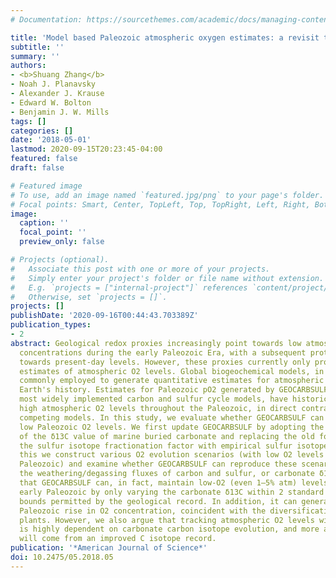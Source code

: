 ```yaml
---
# Documentation: https://sourcethemes.com/academic/docs/managing-content/

title: 'Model based Paleozoic atmospheric oxygen estimates: a revisit to GEOCARBSULF'
subtitle: ''
summary: ''
authors:
- <b>Shuang Zhang</b>
- Noah J. Planavsky
- Alexander J. Krause
- Edward W. Bolton
- Benjamin J. W. Mills
tags: []
categories: []
date: '2018-05-01'
lastmod: 2020-09-15T20:23:45-04:00
featured: false
draft: false

# Featured image
# To use, add an image named `featured.jpg/png` to your page's folder.
# Focal points: Smart, Center, TopLeft, Top, TopRight, Left, Right, BottomLeft, Bottom, BottomRight.
image:
  caption: ''
  focal_point: ''
  preview_only: false

# Projects (optional).
#   Associate this post with one or more of your projects.
#   Simply enter your project's folder or file name without extension.
#   E.g. `projects = ["internal-project"]` references `content/project/deep-learning/index.md`.
#   Otherwise, set `projects = []`.
projects: []
publishDate: '2020-09-16T00:44:43.703389Z'
publication_types:
- 2
abstract: Geological redox proxies increasingly point towards low atmospheric oxygen
  concentrations during the early Paleozoic Era, with a subsequent protracted rise
  towards present-day levels. However, these proxies currently only provide qualitative
  estimates of atmospheric O2 levels. Global biogeochemical models, in contrast, are
  commonly employed to generate quantitative estimates for atmospheric O2 levels through
  Earth's history. Estimates for Paleozoic pO2 generated by GEOCARBSULF, one of the
  most widely implemented carbon and sulfur cycle models, have historically suggested
  high atmospheric O2 levels throughout the Paleozoic, in direct contradiction to
  competing models. In this study, we evaluate whether GEOCARBSULF can predict relatively
  low Paleozoic O2 levels. We first update GEOCARBSULF by adopting the recent compilation
  of the δ13C value of marine buried carbonate and replacing the old formulation of
  the sulfur isotope fractionation factor with empirical sulfur isotope records. Following
  this we construct various O2 evolution scenarios (with low O2 levels in the early
  Paleozoic) and examine whether GEOCARBSULF can reproduce these scenarios by varying
  the weathering/degassing fluxes of carbon and sulfur, or carbonate δ13C. We show
  that GEOCARBSULF can, in fact, maintain low-O2 (even 1–5% atm) levels through the
  early Paleozoic by only varying the carbonate δ13C within 2 standard deviation (SD)
  bounds permitted by the geological record. In addition, it can generate a middle–late
  Paleozoic rise in O2 concentration, coincident with the diversification of land
  plants. However, we also argue that tracking atmospheric O2 levels with GEOCARBSULF
  is highly dependent on carbonate carbon isotope evolution, and more accurate predictions
  will come from an improved C isotope record.
publication: '*American Journal of Science*'
doi: 10.2475/05.2018.05
---
```

